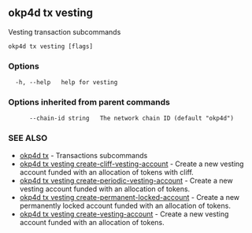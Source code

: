 ## okp4d tx vesting

Vesting transaction subcommands

```
okp4d tx vesting [flags]
```

### Options

```
  -h, --help   help for vesting
```

### Options inherited from parent commands

```
      --chain-id string   The network chain ID (default "okp4d")
```

### SEE ALSO

* [okp4d tx](okp4d_tx.md)	 - Transactions subcommands
* [okp4d tx vesting create-cliff-vesting-account](okp4d_tx_vesting_create-cliff-vesting-account.md)	 - Create a new vesting account funded with an allocation of tokens with cliff.
* [okp4d tx vesting create-periodic-vesting-account](okp4d_tx_vesting_create-periodic-vesting-account.md)	 - Create a new vesting account funded with an allocation of tokens.
* [okp4d tx vesting create-permanent-locked-account](okp4d_tx_vesting_create-permanent-locked-account.md)	 - Create a new permanently locked account funded with an allocation of tokens.
* [okp4d tx vesting create-vesting-account](okp4d_tx_vesting_create-vesting-account.md)	 - Create a new vesting account funded with an allocation of tokens.

